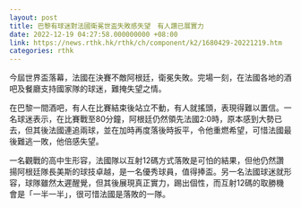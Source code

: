 ```yaml
---
layout: post
title: 巴黎有球迷對法國衛冕世盃失敗感失望　有人讚已展實力
date: 2022-12-19 04:27:58.000000000 +08:00
link: https://news.rthk.hk/rthk/ch/component/k2/1680429-20221219.htm
categories: rthk
---
```


今屆世界盃落幕，法國在決賽不敵阿根廷，衛冕失敗。完場一刻，在法國各地的酒吧及餐廳支持國家隊的球迷，難掩失望之情。

在巴黎一間酒吧，有人在比賽結束後站立不動，有人就搖頭，表現得難以置信。一名球迷表示，在比賽戰至80分鐘，阿根廷仍然領先法國2:0時，原本感到大勢已去，但其後法國連追兩球，並在加時再度落後時扳平，令他重燃希望，可惜法國最後難逃一敗，他倍感失望。

一名觀戰的高中生形容，法國隊以互射12碼方式落敗是可怕的結果，但他仍然讚揚阿根廷隊長美斯的球技卓越，是一名優秀球員，值得捧盃。另一名法國球迷就形容，球隊雖然太遲醒覺，但其後展現真正實力，踢出個性，而互射12碼的取勝機會是「一半一半」，很可惜法國是落敗的一隊。
